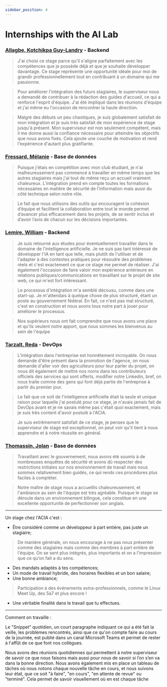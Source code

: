 ```yaml
---
sidebar_position: 4
---
```


# Internships with the AI Lab

### [Allagbe, Kotchikpa Guy-Landry](https://www.linkedin.com/in/guy-landry-allagbe/) - Backend
> J'ai choisi ce stage parce qu'il s'aligne parfaitement avec les compétences que je possède déjà et que je souhaite développer davantage. Ce stage représente une opportunité idéale pour moi de grandir professionnellement tout en contribuant à un domaine qui me passionne.

> Pour améliorer l'intégration des futurs stagiaires, le superviseur nous a demandé de contribuer à la rédaction des guides d'accueil, ce qui a renforcé l'esprit d'équipe. J'ai été impliqué dans les réunions d'équipe et j'ai même eu l'occasion de rencontrer la haute direction. 

> Malgré des débuts un peu chaotiques, je suis globalement satisfait de mon intégration et je suis très satisfait de mon expérience de stage jusqu'à présent. Mon superviseur est non seulement compétent, mais il me donne aussi la confiance nécessaire pour atteindre les objectifs que nous avons fixés.  Cela ajoute une couche de motivation et rend l'expérience d'autant plus gratifiante.

### [Fressard, Mélanie](https://www.linkedin.com/in/melanie-fressard/) - Base de données
> Puisque j'étais en compétition avec mon club étudiant, je n'ai malheureusement pas commencé à travailler en même temps que les autres stagiaires mais j'ai tout de même reçu un accueil vraiment chaleureux. L'intégration prend en compte toutes les formations nécessaires en matière de sécurité de l'information mais aussi du côté technique selon notre rôle. 

> Le fait que nous utilisons des outils qui encouragent la cohésion d’équipe et facilitent la collaboration entre tout le monde permet d’avancer plus efficacement dans les projets, de se sentir inclus et d’avoir l’avis de chacun sur les décisions importantes.


### [Lemire, William](https://www.linkedin.com/in/wlemire/) - Backend
> Je suis retourné aux études pour éventuellement travailler dans le domaine de l'intelligence artificielle. Je ne suis pas tant intéressé de développer l'IA en tant que telle, mais plutôt de l'utiliser et de l'adapter à des contextes pratiques pour résoudre des problèmes réels et c'est exactement ce que ce stage me permet de réaliser. J'ai également l'occasion de faire valoir mon expérience antérieure en relations publiques/communications en travaillant sur le projet de site web, ce qui m'est fort intéressant.

> Le processus d'intégration m'a semblé décousu, comme dans une start-up. Je m'attendais à quelque chose de plus structuré, étant un poste au gouvernement fédéral. En fait, ce n'est pas mal structuré, c'est en construction et nous avons tous notre part à jouer pour améliorer le processus. 

> Nos supérieurs nous ont fait comprendre que nous avons une place et qu'ils veulent notre apport, que nous sommes les bienvenus au sein de l'équipe


### [Tarzalt, Reda](https://www.linkedin.com/in/tarzaltreda/) - DevOps
> L'intégration dans l'entreprise est honnêtement incroyable. On nous demande d'être présent dans la promotion de l'agence, on nous demande d'aller voir des agriculteurs pour leur parler du projet, on nous dit également de mettre nos noms dans les contributeurs officiels des services qui sont offerts, modifier notre Linkedin, bref, on nous traite comme des gens qui font déjà partie de l'entreprise à partir du premier jour. 

> Le fait que ce soit de l'intelligence artificielle était la seule et unique raison pour laquelle j'ai postulé pour ce stage, je n'avais jamais fait de DevOps avant et je ne savais même pas c'était quoi exactement, mais je suis très content d'avoir postulé à l'ACIA.

> Je suis extrêmement satisfait de ce stage, je penses que le superviseur de stage est exceptionnel, on peut voir qu'il tient à nous apprendre et à notre réussite en général. 

### [Thomassin, Jolan](https://www.linkedin.com/in/jolan-thomassin/) - Base de données
> Travaillant avec le gouvernement, nous avons été soumis à de nombreuses enquêtes de sécurité et avons dû respecter des restrictions initiales sur nos environnement de travail mais nous sommes relativement bien guidés, ce qui rends ces procédures plus faciles à compléter. 

> Notre maître de stage nous a accueillis chaleureusement, et l'ambiance au sein de l'équipe est très agréable. Puisque le stage se déroule dans un environnement bilingue, cela constitue en une excellente opportunité de perfectionner son anglais.

---

Un stage chez l'ACIA c'est :
- Être considéré comme un développeur à part entière, pas juste un stagiaire;
> De manière générale, on nous encourage à ne pas nous présenter comme des stagiaires mais comme des membres à part entière de l'équipe. On se sent plus intégrés, plus importants et on a l’impression que ce qu’on fait a du sens.

- Des mandats adaptés à tes compétences;
- Un mode de travail hybride, des horaires flexibles et un bon salaire;
- Une bonne ambiance;
> Participation à des événements extra-professionnels, comme le Linux Meet Up, des 5à7 et plus encore !

- Une véritable finalité dans le travail que tu effectues.

---

Comment on travaille : 

Le "Snippet" quotidien, un court paragraphe indiquant ce qui a été fait la veille, les problèmes rencontrés, ainsi que ce qu'on compte faire au cours de la journée, est publié dans un canal Microsoft Teams et permet de rester à l'affût de ce que font nos collègues. 

Nous avons des réunions quotidiennes qui permettent à notre superviseur de savoir ce que nous faisons mais aussi pour nous de savoir si l’on s’en va dans la bonne direction. Nous avons également mis en place un tableau de tâches où nous notons chaque nouvelle tâche en cours, et nous suivons leur état, que ce soit "à faire", "en cours", "en attente de revue" ou "terminé". Cela permet de savoir visuellement où en est chaque tâche